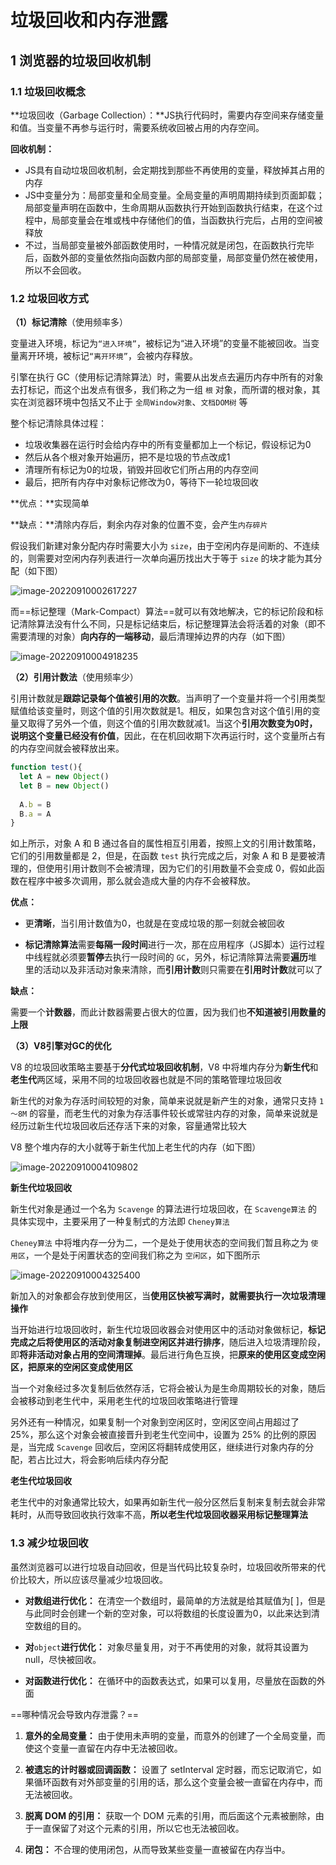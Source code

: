 # 垃圾回收和内存泄露

## 1 浏览器的垃圾回收机制

### 1.1 垃圾回收概念

**垃圾回收（Garbage Collection）：**JS执行代码时，需要内存空间来存储变量和值。当变量不再参与运行时，需要系统收回被占用的内存空间。

**回收机制：**

+ JS具有自动垃圾回收机制，会定期找到那些不再使用的变量，释放掉其占用的内存
+ JS中变量分为：局部变量和全局变量。全局变量的声明周期持续到页面卸载；局部变量声明在函数中，生命周期从函数执行开始到函数执行结束，在这个过程中，局部变量会在堆或栈中存储他们的值，当函数执行完后，占用的空间被释放
+ 不过，当局部变量被外部函数使用时，一种情况就是闭包，在函数执行完毕后，函数外部的变量依然指向函数内部的局部变量，局部变量仍然在被使用，所以不会回收。

### 1.2 垃圾回收方式

**（1）标记清除**（使用频率多）

变量进入环境，标记为`“进入环境”`，被标记为“进入环境”的变量不能被回收。当变量离开环境，被标记`“离开环境”`，会被内存释放。

引擎在执行 GC（使用标记清除算法）时，需要从出发点去遍历内存中所有的对象去打标记，而这个出发点有很多，我们称之为一组 `根` 对象，而所谓的根对象，其实在浏览器环境中包括又不止于 `全局Window对象`、`文档DOM树` 等

整个标记清除具体过程：

- 垃圾收集器在运行时会给内存中的所有变量都加上一个标记，假设标记为0
- 然后从各个根对象开始遍历，把不是垃圾的节点改成1
- 清理所有标记为0的垃圾，销毁并回收它们所占用的内存空间
- 最后，把所有内存中对象标记修改为0，等待下一轮垃圾回收

**优点：**实现简单

**缺点：**清除内存后，剩余内存对象的位置不变，会产生`内存碎片`

假设我们新建对象分配内存时需要大小为 `size`，由于空闲内存是间断的、不连续的，则需要对空闲内存列表进行一次单向遍历找出大于等于 `size` 的块才能为其分配（如下图）

![image-20220910002617227](C:\Users\MSK\AppData\Roaming\Typora\typora-user-images\image-20220910002617227.png)

而==标记整理（Mark-Compact）算法==就可以有效地解决，它的标记阶段和标记清除算法没有什么不同，只是标记结束后，标记整理算法会将活着的对象（即不需要清理的对象）**向内存的一端移动**，最后清理掉边界的内存（如下图）

![image-20220910004918235](C:\Users\MSK\AppData\Roaming\Typora\typora-user-images\image-20220910004918235.png)

**（2）引用计数法**（使用频率少）

引用计数就是**跟踪记录每个值被引用的次数**。当声明了一个变量并将一个引用类型赋值给该变量时，则这个值的引用次数就是1。相反，如果包含对这个值引用的变量又取得了另外一个值，则这个值的引用次数就减1。当这个**引用次数变为0时，说明这个变量已经没有价值**，因此，在在机回收期下次再运行时，这个变量所占有的内存空间就会被释放出来。

~~~js
function test(){
  let A = new Object()
  let B = new Object()
  
  A.b = B
  B.a = A
}
~~~

如上所示，对象 A 和 B 通过各自的属性相互引用着，按照上文的引用计数策略，它们的引用数量都是 2，但是，在函数 `test` 执行完成之后，对象 A 和 B 是要被清理的，但使用引用计数则不会被清理，因为它们的引用数量不会变成 0，假如此函数在程序中被多次调用，那么就会造成大量的内存不会被释放。

**优点：**

+ 更**清晰**，当引用计数值为0，也就是在变成垃圾的那一刻就会被回收

+ **标记清除算法**需要**每隔一段时间**进行一次，那在应用程序（JS脚本）运行过程中线程就必须要**暂停**去执行一段时间的 `GC`，另外，标记清除算法需要**遍历**堆里的活动以及非活动对象来清除，而**引用计数**则只需要在**引用时计数**就可以了

**缺点：**

需要一个**计数器**，而此计数器需要占很大的位置，因为我们也**不知道被引用数量的上限**



**（3）V8引擎对GC的优化**

V8 的垃圾回收策略主要基于**分代式垃圾回收机制**，V8 中将堆内存分为**新生代**和**老生代**两区域，采用不同的垃圾回收器也就是不同的策略管理垃圾回收

新生代的对象为存活时间较短的对象，简单来说就是新产生的对象，通常只支持 `1～8M` 的容量，而老生代的对象为存活事件较长或常驻内存的对象，简单来说就是经历过新生代垃圾回收后还存活下来的对象，容量通常比较大

V8 整个堆内存的大小就等于新生代加上老生代的内存（如下图）

![image-20220910004109802](C:\Users\MSK\AppData\Roaming\Typora\typora-user-images\image-20220910004109802.png)

**新生代垃圾回收**

新生代对象是通过一个名为 `Scavenge` 的算法进行垃圾回收，在 `Scavenge算法` 的具体实现中，主要采用了一种复制式的方法即 `Cheney算法`

`Cheney算法` 中将堆内存一分为二，一个是处于使用状态的空间我们暂且称之为 `使用区`，一个是处于闲置状态的空间我们称之为 `空闲区`，如下图所示

![image-20220910004325400](C:\Users\MSK\AppData\Roaming\Typora\typora-user-images\image-20220910004325400.png)

新加入的对象都会存放到使用区，当**使用区快被写满时，就需要执行一次垃圾清理操作**

当开始进行垃圾回收时，新生代垃圾回收器会对使用区中的活动对象做标记，**标记完成之后将使用区的活动对象复制进空闲区并进行排序**，随后进入垃圾清理阶段，即**将非活动对象占用的空间清理掉**。最后进行角色互换，把**原来的使用区变成空闲区，把原来的空闲区变成使用区**

当一个对象经过多次复制后依然存活，它将会被认为是生命周期较长的对象，随后会被移动到老生代中，采用老生代的垃圾回收策略进行管理

另外还有一种情况，如果复制一个对象到空闲区时，空闲区空间占用超过了 25%，那么这个对象会被直接晋升到老生代空间中，设置为 25% 的比例的原因是，当完成 `Scavenge` 回收后，空闲区将翻转成使用区，继续进行对象内存的分配，若占比过大，将会影响后续内存分配

**老生代垃圾回收**

老生代中的对象通常比较大，如果再如新生代一般分区然后复制来复制去就会非常耗时，从而导致回收执行效率不高，**所以老生代垃圾回收器采用标记整理算法**

### 1.3 减少垃圾回收

虽然浏览器可以进行垃圾自动回收，但是当代码比较复杂时，垃圾回收所带来的代价比较大，所以应该尽量减少垃圾回收。

+ **对数组进行优化：** 在清空一个数组时，最简单的方法就是给其赋值为[ ]，但是与此同时会创建一个新的空对象，可以将数组的长度设置为0，以此来达到清空数组的目的。

+ **对**`object`**进行优化：** 对象尽量复用，对于不再使用的对象，就将其设置为null，尽快被回收。

+ **对函数进行优化：** 在循环中的函数表达式，如果可以复用，尽量放在函数的外面

==哪种情况会导致内存泄露？==

1. **意外的全局变量：** 由于使用未声明的变量，而意外的创建了一个全局变量，而使这个变量一直留在内存中无法被回收。

2. **被遗忘的计时器或回调函数：** 设置了 setInterval 定时器，而忘记取消它，如果循环函数有对外部变量的引用的话，那么这个变量会被一直留在内存中，而无法被回收。

3. **脱离 DOM 的引用：** 获取一个 DOM 元素的引用，而后面这个元素被删除，由于一直保留了对这个元素的引用，所以它也无法被回收。

4. **闭包：** 不合理的使用闭包，从而导致某些变量一直被留在内存当中。